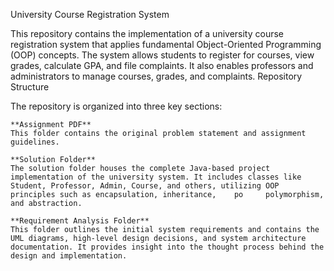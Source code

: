 University Course Registration System

This repository contains the implementation of a university course registration system that applies fundamental Object-Oriented Programming (OOP) concepts. The system allows students to register for courses, view grades, calculate GPA, and file complaints. It also enables professors and administrators to manage courses, grades, and complaints.
Repository Structure

The repository is organized into three key sections:

    **Assignment PDF**
    This folder contains the original problem statement and assignment guidelines.

    **Solution Folder**
    The solution folder houses the complete Java-based project implementation of the university system. It includes classes like Student, Professor, Admin, Course, and others, utilizing OOP principles such as encapsulation, inheritance,    po     polymorphism, and abstraction.

    **Requirement Analysis Folder**
    This folder outlines the initial system requirements and contains the UML diagrams, high-level design decisions, and system architecture documentation. It provides insight into the thought process behind the design and implementation.

